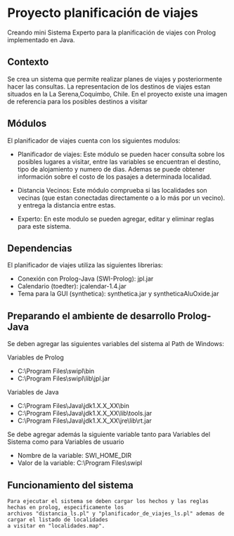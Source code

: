 Proyecto planificación de viajes
================================

Creando mini Sistema Experto para la planificación de viajes con Prolog implementado en Java.

## Contexto

Se crea un sistema que permite realizar planes de viajes y posteriormente hacer las consultas.
La representacion de los destinos de viajes estan situados en la La Serena,Coquimbo, Chile.
En el proyecto existe una imagen de referencia para los posibles destinos a visitar

## Módulos
	
El planificador de viajes cuenta con los siguientes modulos:
- Planificador de viajes: Este módulo se pueden hacer consulta sobre los posibles lugares a visitar, entre
						  las variables se encuentran el destino, tipo de alojamiento y numero de dias. 
						  Ademas se puede obtener información sobre el costo de los pasajes a determinada
						  localidad.
							
- Distancia Vecinos: Este módulo comprueba si las localidades son vecinas (que estan conectadas directamente
					 o a lo más por un vecino). y entrega la distancia entre estas.
- Experto: En este modulo se pueden agregar, editar y eliminar reglas para este sistema. 

## Dependencias

El planificador de viajes utiliza las siguientes librerias:

- Conexión con Prolog-Java (SWI-Prolog): jpl.jar
- Calendario (toedter): jcalendar-1.4.jar
- Tema para la GUI (synthetica): synthetica.jar y syntheticaAluOxide.jar 

## Preparando el ambiente de desarrollo Prolog-Java

Se deben agregar las siguientes variables del sistema al Path de Windows:

Variables de Prolog

- C:\Program Files\swipl\bin
- C:\Program Files\swipl\lib\jpl.jar

Variables de Java

- C:\Program Files\Java\jdk1.X.X_XX\bin
- C:\Program Files\Java\jdk1.X.X_XX\lib\tools.jar
- C:\Program Files\Java\jdk1.X.X_XX\jre\lib\rt.jar


Se debe agregar además la siguiente variable tanto para Variables del Sistema como para Variables de usuario

- Nombre de la variable: SWI_HOME_DIR
- Valor de la variable:  C:\Program Files\swipl
	 
## Funcionamiento del sistema

	Para ejecutar el sistema se deben cargar los hechos y las reglas hechas en prolog, especificamente los
	archivos "distancia_ls.pl" y "planificador_de_viajes_ls.pl" ademas de cargar el listado de localidades 
	a visitar en "localidades.map".